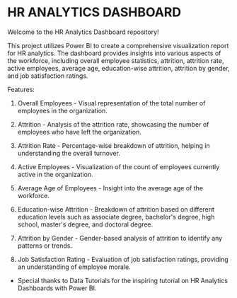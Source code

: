 
#        HR ANALYTICS DASHBOARD 


Welcome to the HR Analytics Dashboard repository! 

This project utilizes Power BI to create a comprehensive visualization report for HR analytics. The dashboard provides insights into various aspects of the workforce, including overall employee statistics, attrition, attrition rate, active employees, average age, education-wise attrition, attrition by gender, and job satisfaction ratings.

Features:
1. Overall Employees - 
Visual representation of the total number of employees in the organization.

2. Attrition - 
Analysis of the attrition rate, showcasing the number of employees who have left the organization.

3. Attrition Rate - 
Percentage-wise breakdown of attrition, helping in understanding the overall turnover.

4. Active Employees - 
Visualization of the count of employees currently active in the organization.

5. Average Age of Employees - 
Insight into the average age of the workforce.

6. Education-wise Attrition - 
Breakdown of attrition based on different education levels such as associate degree, bachelor's degree, high school, master's degree, and doctoral degree.

7. Attrition by Gender - 
Gender-based analysis of attrition to identify any patterns or trends.

8. Job Satisfaction Rating - 
Evaluation of job satisfaction ratings, providing an understanding of employee morale.

- Special thanks to Data Tutorials for the inspiring tutorial on HR Analytics Dashboards with Power BI. 
